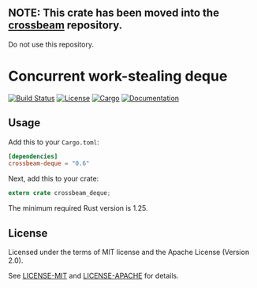 ## NOTE: This crate has been moved into the [crossbeam](https://github.com/crossbeam-rs/crossbeam) repository.

Do not use this repository.

# Concurrent work-stealing deque

[![Build Status](https://travis-ci.org/crossbeam-rs/crossbeam-deque.svg?branch=master)](https://travis-ci.org/crossbeam-rs/crossbeam-deque)
[![License](https://img.shields.io/badge/license-MIT%2FApache--2.0-blue.svg)](https://github.com/crossbeam-rs/crossbeam-deque)
[![Cargo](https://img.shields.io/crates/v/crossbeam-deque.svg)](https://crates.io/crates/crossbeam-deque)
[![Documentation](https://docs.rs/crossbeam-deque/badge.svg)](https://docs.rs/crossbeam-deque)

## Usage

Add this to your `Cargo.toml`:

```toml
[dependencies]
crossbeam-deque = "0.6"
```

Next, add this to your crate:

```rust
extern crate crossbeam_deque;
```

The minimum required Rust version is 1.25.

## License

Licensed under the terms of MIT license and the Apache License (Version 2.0).

See [LICENSE-MIT](LICENSE-MIT) and [LICENSE-APACHE](LICENSE-APACHE) for details.
